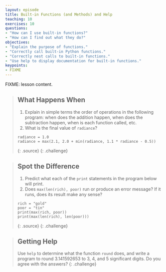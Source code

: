 ```yaml
---
layout: episode
title: Built-in Functions (and Methods) and Help
teaching: 10
exercises: 10
questions:
- "How can I use built-in functions?"
- "How can I find out what they do?"
objectives:
- "Explain the purpose of functions."
- "Correctly call built-in Python functions."
- "Correctly nest calls to built-in functions."
- "Use help to display documentation for built-in functions."
keypoints:
- FIXME
---
```

FIXME: lesson content.

> ## What Happens When
> 
> 1. Explain in simple terms the order of operations in the following program:
>    when does the addition happen, when does the subtraction happen,
>    when is each function called, etc.
> 2. What is the final value of `radiance`?
> 
> ~~~
> radiance = 1.0
> radiance = max(2.1, 2.0 + min(radiance, 1.1 * radiance - 0.5))
> ~~~
> {: .source}
{: .challenge}

> ## Spot the Difference
> 
> 1. Predict what each of the `print` statements in the program below will print.
> 2. Does `max(len(rich), poor)` run or produce an error message?
>    If it runs, does its result make any sense?
> 
> ~~~
> rich = "gold"
> poor = "tin"
> print(max(rich, poor))
> print(max(len(rich), len(poor)))
> ~~~
> {: .source}
{: .challenge}

> ## Getting Help
> 
> Use `help` to determine what the function `round` does,
> and write a program to round 3.141592653 to 3, 4, and 5 significant digits.
> Do you agree with the answers?
{: .challenge}
